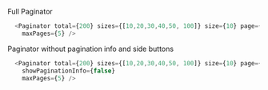 Full Paginator
```js
  <Paginator total={200} sizes={[10,20,30,40,50, 100]} size={10} page={1}
    maxPages={5} />
```

Paginator without pagination info and side buttons
```js
  <Paginator total={200} sizes={[10,20,30,40,50, 100]} size={10} page={1} showSideButtons={false}
    showPaginationInfo={false}
    maxPages={5} />
```
